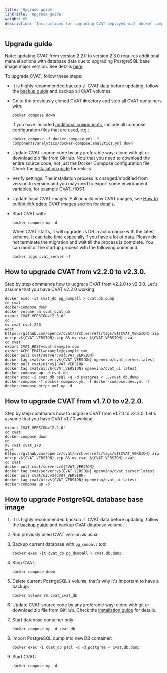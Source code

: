 ```yaml
---
title: 'Upgrade guide'
linkTitle: 'Upgrade guide'
weight: 60
description: 'Instructions for upgrading CVAT deployed with docker compose'
---
```


<!--lint disable heading-style-->

## Upgrade guide

Note: updating CVAT from version 2.2.0 to version 2.3.0 requires additional manual actions with database data due to
upgrading PostgreSQL base image major version. See details [here](#how-to-upgrade-postgresql-database-base-image)

To upgrade CVAT, follow these steps:

- It is highly recommended backup all CVAT data before updating, follow the
  [backup guide](/docs/administration/advanced/backup_guide/) and backup all CVAT volumes.

- Go to the previously cloned CVAT directory and stop all CVAT containers with:
  ```shell
  docker compose down
  ```
  If you have included [additional components](/docs/administration/basics/installation/#additional-components),
  include all compose configuration files that are used, e.g.:
  ```shell
  docker compose -f docker-compose.yml -f components/analytics/docker-compose.analytics.yml down
  ```

- Update CVAT source code by any preferable way: clone with git or download zip file from GitHub.
  Note that you need to download the entire source code, not just the Docker Compose configuration file.
  Check the
  [installation guide](/docs/administration/basics/installation/#how-to-get-cvat-source-code) for details.

- Verify settings:
  The installation process is changed/modified from version to version and
  you may need to export some environment variables, for example
  [CVAT_HOST](/docs/administration/basics/installation/#use-your-own-domain).

- Update local CVAT images.
  Pull or build new CVAT images, see
  [How to pull/build/update CVAT images section](/docs/administration/basics/installation/#how-to-pullbuildupdate-cvat-images)
  for details.

- Start CVAT with:
  ```shell
  docker compose up -d
  ```
  When CVAT starts, it will upgrade its DB in accordance with the latest schema.
  It can take time especially if you have a lot of data.
  Please do not terminate the migration and wait till the process is complete.
  You can monitor the startup process with the following command:
  ```shell
  docker logs cvat_server -f
  ```
  
## How to upgrade CVAT from v2.2.0 to v2.3.0.

Step by step commands how to udgrade CVAT from v2.2.0 to v2.3.0.
Let's assume that you have CVAT v2.2.0 working.
```shell
docker exec -it cvat_db pg_dumpall > cvat.db.dump
cd cvat
docker-compose down
docker volume rm cvat_cvat_db
export CVAT_VERSION="2.3.0"
cd ..
mv cvat cvat_220
wget https://github.com/opencv/cvat/archive/refs/tags/v${CVAT_VERSION}.zip
unzip v${CVAT_VERSION}.zip && mv cvat_${CVAT_VERSION} cvat
cd cvat
export CVAT_HOST=cvat.example.com
export ACME_EMAIL=example@example.com
docker pull cvat/server:v${CVAT_VERSION}
docker tag cvat/server:v${CVAT_VERSION} openvino/cvat_server:latest
docker pull cvat/ui:v${CVAT_VERSION}
docker tag cvat/ui:v${CVAT_VERSION} openvino/cvat_ui:latest
docker-compose up -d cvat_db
docker exec -i cvat_db psql -q -d postgres < ../cvat.db.dump
docker-compose -f docker-compose.yml -f docker-compose.dev.yml -f docker-compose.https.yml up -d
```  
  
## How to upgrade CVAT from v1.7.0 to v2.2.0.

Step by step commands how to udgrade CVAT from v1.7.0 to v2.2.0.
Let's assume that you have CVAT v1.7.0 working.
```shell
export CVAT_VERSION="2.2.0"
cd cvat
docker-compose down
cd ..
mv cvat cvat_170
wget https://github.com/opencv/cvat/archive/refs/tags/v${CVAT_VERSION}.zip
unzip v${CVAT_VERSION}.zip && mv cvat_${CVAT_VERSION} cvat
cd cvat
docker pull cvat/server:v${CVAT_VERSION}
docker tag cvat/server:v${CVAT_VERSION} openvino/cvat_server:latest
docker pull cvat/ui:v${CVAT_VERSION}
docker tag cvat/ui:v${CVAT_VERSION} openvino/cvat_ui:latest
docker-compose up -d
```
  
## How to upgrade PostgreSQL database base image

1. It is highly recommended backup all CVAT data before updating, follow the
   [backup guide](/docs/administration/advanced/backup_guide/) and backup CVAT database volume.

1. Run previosly used CVAT version as usual

1. Backup current database with `pg_dumpall` tool:
   ```shell
   docker exec -it cvat_db pg_dumpall > cvat.db.dump
   ```

1. Stop CVAT:
   ```shell
   docker compose down
   ```

1. Delete current PostrgeSQL’s volume, that's why it's important to have a backup:
   ```shell
   docker volume rm cvat_cvat_db
   ```

1. Update CVAT source code by any preferable way: clone with git or download zip file from GitHub.
   Check the
   [installation guide](/docs/administration/basics/installation/#how-to-get-cvat-source-code) for details.

1. Start database container only:
   ```shell
   docker compose up -d cvat_db
   ```

1. Import PostgreSQL dump into new DB container:
   ```shell
   docker exec -i cvat_db psql -q -d postgres < cvat.db.dump
   ```

1. Start CVAT:
   ```shell
   docker compose up -d
   ```
